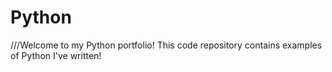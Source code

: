 # Python

///Welcome to my Python portfolio! This code repository contains examples of Python I've written!
